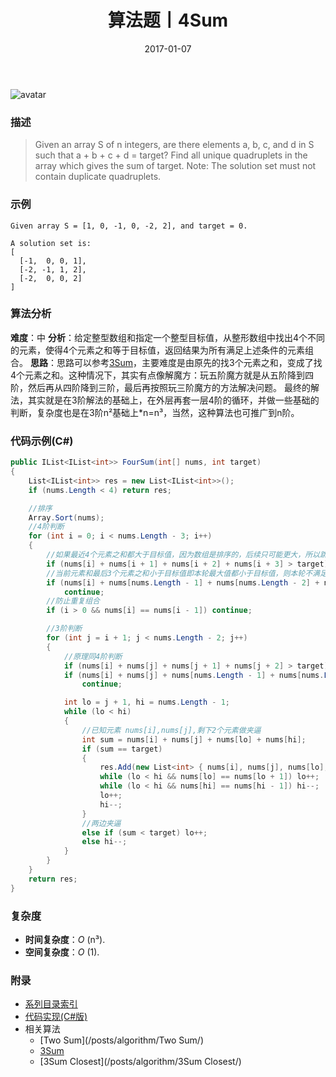 ﻿---
title: 算法题丨4Sum
tags:
  - 算法
  - 编程技巧
  - 数据结构
categories: 计算机基础
date: 2017-01-07
---
![avatar](/uploads/images/86f0a3c8-88b2-44bb-9d80-45252c26b617.jpg)
### 描述
>Given an array S of n integers, are there elements a, b, c, and d in S such that a + b + c + d = target? 
Find all unique quadruplets in the array which gives the sum of target.
Note: The solution set must not contain duplicate quadruplets.

### 示例
```
Given array S = [1, 0, -1, 0, -2, 2], and target = 0.

A solution set is:
[
  [-1,  0, 0, 1],
  [-2, -1, 1, 2],
  [-2,  0, 0, 2]
]
```
<!-- more -->
### 算法分析
**难度**：中
**分析**：给定整型数组和指定一个整型目标值，从整形数组中找出4个不同的元素，使得4个元素之和等于目标值，返回结果为所有满足上述条件的元素组合。
**思路**：思路可以参考[3Sum](/posts/algorithm/3Sum/)，主要难度是由原先的找3个元素之和，变成了找4个元素之和。这种情况下，其实有点像解魔方：玩五阶魔方就是从五阶降到四阶，然后再从四阶降到三阶，最后再按照玩三阶魔方的方法解决问题。
最终的解法，其实就是在3阶解法的基础上，在外层再套一层4阶的循环，并做一些基础的判断，复杂度也是在3阶n²基础上*n=n³，当然，这种算法也可推广到n阶。

### 代码示例(C#)
```csharp
public IList<IList<int>> FourSum(int[] nums, int target)
{
    List<IList<int>> res = new List<IList<int>>();
    if (nums.Length < 4) return res;

    //排序
    Array.Sort(nums);
    //4阶判断
    for (int i = 0; i < nums.Length - 3; i++)
    {
        //如果最近4个元素之和都大于目标值，因为数组是排序的，后续只可能更大，所以跳出循环
        if (nums[i] + nums[i + 1] + nums[i + 2] + nums[i + 3] > target) break;
        //当前元素和最后3个元素之和小于目标值即本轮最大值都小于目标值，则本轮不满足条件，跳过本轮
        if (nums[i] + nums[nums.Length - 1] + nums[nums.Length - 2] + nums[nums.Length - 3] < target)
            continue;
        //防止重复组合
        if (i > 0 && nums[i] == nums[i - 1]) continue;

        //3阶判断
        for (int j = i + 1; j < nums.Length - 2; j++)
        {
            //原理同4阶判断
            if (nums[i] + nums[j] + nums[j + 1] + nums[j + 2] > target) break;
            if (nums[i] + nums[j] + nums[nums.Length - 1] + nums[nums.Length - 2] < target)
                continue;

            int lo = j + 1, hi = nums.Length - 1;
            while (lo < hi)
            {
                //已知元素 nums[i],nums[j],剩下2个元素做夹逼
                int sum = nums[i] + nums[j] + nums[lo] + nums[hi];
                if (sum == target)
                {
                    res.Add(new List<int> { nums[i], nums[j], nums[lo], nums[hi] });
                    while (lo < hi && nums[lo] == nums[lo + 1]) lo++;
                    while (lo < hi && nums[hi] == nums[hi - 1]) hi--;
                    lo++;
                    hi--;
                }
                //两边夹逼
                else if (sum < target) lo++;
                else hi--;
            }
        }
    }
    return res;
}                               
```
### 复杂度
- **时间复杂度**：*O* (n³). 
- **空间复杂度**：*O* (1).

### 附录
- [系列目录索引](/posts/algorithm/index/)
- [代码实现(C#版)](https://github.com/lizzie2008/LeetCode.git)
- 相关算法
	- [Two Sum](/posts/algorithm/Two Sum/)
	- [3Sum](/posts/algorithm/3Sum/)
	- [3Sum Closest](/posts/algorithm/3Sum Closest/)
